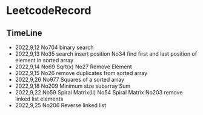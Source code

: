 # LeetcodeRecord
## TimeLine
* 2022,9,12 No704 binary search
* 2022,9,13 No35 search insert position No34 find first and last position of element in sorted array
* 2022,9,14 No69 Sqrt(x) No27 Remove Element
* 2022,9,15 No26 remove duplicates from sorted array
* 2022,9,26 No977 Squares of a sorted array
* 2022,9,18 No209 Minimum size subarray Sum
* 2022,9,22 No59 Spiral Matrix(II) No54 Spiral Matrix No203 remove linked list elements
* 2022,9,25 No206 Reverse linked list
